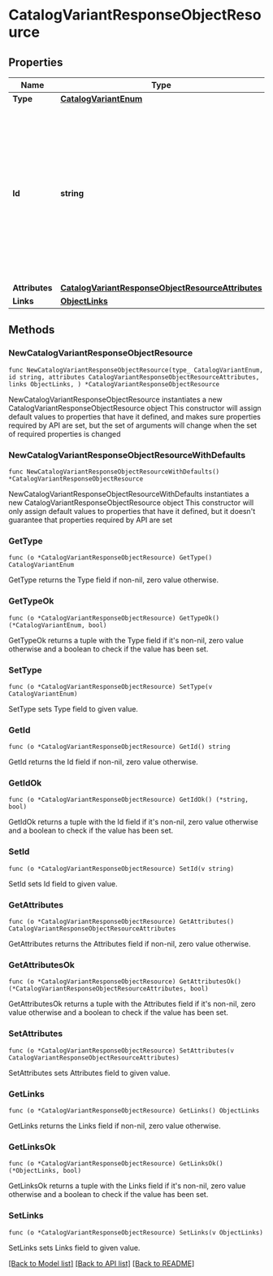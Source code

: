 # CatalogVariantResponseObjectResource

## Properties

Name | Type | Description | Notes
------------ | ------------- | ------------- | -------------
**Type** | [**CatalogVariantEnum**](CatalogVariantEnum.md) |  | 
**Id** | **string** | The catalog variant ID is a compound ID (string), with format: &#x60;{integration}:::{catalog}:::{external_id}&#x60;. Currently, the only supported integration type is &#x60;$custom&#x60;, and the only supported catalog is &#x60;$default&#x60;. | 
**Attributes** | [**CatalogVariantResponseObjectResourceAttributes**](CatalogVariantResponseObjectResourceAttributes.md) |  | 
**Links** | [**ObjectLinks**](ObjectLinks.md) |  | 

## Methods

### NewCatalogVariantResponseObjectResource

`func NewCatalogVariantResponseObjectResource(type_ CatalogVariantEnum, id string, attributes CatalogVariantResponseObjectResourceAttributes, links ObjectLinks, ) *CatalogVariantResponseObjectResource`

NewCatalogVariantResponseObjectResource instantiates a new CatalogVariantResponseObjectResource object
This constructor will assign default values to properties that have it defined,
and makes sure properties required by API are set, but the set of arguments
will change when the set of required properties is changed

### NewCatalogVariantResponseObjectResourceWithDefaults

`func NewCatalogVariantResponseObjectResourceWithDefaults() *CatalogVariantResponseObjectResource`

NewCatalogVariantResponseObjectResourceWithDefaults instantiates a new CatalogVariantResponseObjectResource object
This constructor will only assign default values to properties that have it defined,
but it doesn't guarantee that properties required by API are set

### GetType

`func (o *CatalogVariantResponseObjectResource) GetType() CatalogVariantEnum`

GetType returns the Type field if non-nil, zero value otherwise.

### GetTypeOk

`func (o *CatalogVariantResponseObjectResource) GetTypeOk() (*CatalogVariantEnum, bool)`

GetTypeOk returns a tuple with the Type field if it's non-nil, zero value otherwise
and a boolean to check if the value has been set.

### SetType

`func (o *CatalogVariantResponseObjectResource) SetType(v CatalogVariantEnum)`

SetType sets Type field to given value.


### GetId

`func (o *CatalogVariantResponseObjectResource) GetId() string`

GetId returns the Id field if non-nil, zero value otherwise.

### GetIdOk

`func (o *CatalogVariantResponseObjectResource) GetIdOk() (*string, bool)`

GetIdOk returns a tuple with the Id field if it's non-nil, zero value otherwise
and a boolean to check if the value has been set.

### SetId

`func (o *CatalogVariantResponseObjectResource) SetId(v string)`

SetId sets Id field to given value.


### GetAttributes

`func (o *CatalogVariantResponseObjectResource) GetAttributes() CatalogVariantResponseObjectResourceAttributes`

GetAttributes returns the Attributes field if non-nil, zero value otherwise.

### GetAttributesOk

`func (o *CatalogVariantResponseObjectResource) GetAttributesOk() (*CatalogVariantResponseObjectResourceAttributes, bool)`

GetAttributesOk returns a tuple with the Attributes field if it's non-nil, zero value otherwise
and a boolean to check if the value has been set.

### SetAttributes

`func (o *CatalogVariantResponseObjectResource) SetAttributes(v CatalogVariantResponseObjectResourceAttributes)`

SetAttributes sets Attributes field to given value.


### GetLinks

`func (o *CatalogVariantResponseObjectResource) GetLinks() ObjectLinks`

GetLinks returns the Links field if non-nil, zero value otherwise.

### GetLinksOk

`func (o *CatalogVariantResponseObjectResource) GetLinksOk() (*ObjectLinks, bool)`

GetLinksOk returns a tuple with the Links field if it's non-nil, zero value otherwise
and a boolean to check if the value has been set.

### SetLinks

`func (o *CatalogVariantResponseObjectResource) SetLinks(v ObjectLinks)`

SetLinks sets Links field to given value.



[[Back to Model list]](../README.md#documentation-for-models) [[Back to API list]](../README.md#documentation-for-api-endpoints) [[Back to README]](../README.md)



